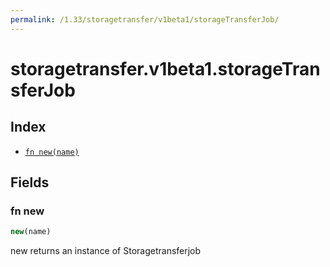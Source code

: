 ```yaml
---
permalink: /1.33/storagetransfer/v1beta1/storageTransferJob/
---
```


# storagetransfer.v1beta1.storageTransferJob



## Index

* [`fn new(name)`](#fn-new)

## Fields

### fn new

```ts
new(name)
```

new returns an instance of Storagetransferjob
